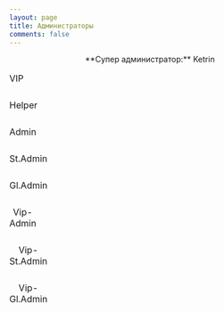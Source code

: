 ```yaml
---
layout: page
title: Администраторы
comments: false
---
```


<script>
window.onload =  function() {
  $.ajax({
      type: "GET",
      url: "https://service.terraria-z.ru/admins.php",
	  dataType: "jsonp",
      success: function(data){
          if(data != ""){
              renderTable(data);
           }
       }
   });
}
function renderTable(data)
{
	$("#vip").append(array2table(data.vip));
	$("#help").append(array2table(data.help));
	$("#newadmin").append(array2table(data.newadmin));
	$("#admin").append(array2table(data.admin));
	$("#trustedadmin").append(array2table(data.trustedadmin));
	$("#vipadmin").append(array2table(data.vipadmin));
	$("#vipstadmin").append(array2table(data.vipstadmin));
	$("#vipgladmin").append(array2table(data.vipgladmin));
}

function array2table(data)
{
   var tbl_body = "";
    $.each(data, function() {
        var tbl_row = "";
        $.each(this, function(k , v) {
            tbl_row += "<td>"+v+"</td>";
        })
        tbl_body += "<tr>"+tbl_row+"</tr>";                 
    });
    return tbl_body;
}
</script>
<div align="center" markdown="1">
**Супер администратор:** Ketrin
</div>
<div align="center">
<table id="vip"><caption>VIP</caption></table>
<table id="help"><caption>Helper</caption></table>
<table id="newadmin"><caption>Admin</caption></table>
<table id="admin"><caption>St.Admin</caption></table>
<table id="trustedadmin"><caption>Gl.Admin</caption></table>
<table id="vipadmin"><caption>Vip-Admin</caption></table>
<table id="vipstadmin"><caption>Vip-St.Admin</caption></table>
<table id="vipgladmin"><caption>Vip-Gl.Admin</caption></table>
</div>
